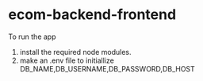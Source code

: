 # ecom-backend-frontend

To run the app

1. install the required node modules.
2. make an .env file to initiallize DB_NAME,DB_USERNAME,DB_PASSWORD,DB_HOST
